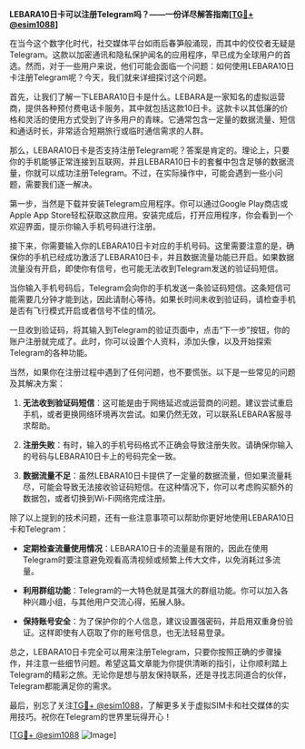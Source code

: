 **LEBARA10日卡可以注册Telegram吗？——一份详尽解答指南[[TG💪+ @esim1088](https://t.me/s/esim1088)]**

在当今这个数字化时代，社交媒体平台如雨后春笋般涌现，而其中的佼佼者无疑是Telegram。这款以加密通讯和隐私保护闻名的应用程序，早已成为全球用户的首选。然而，对于一些用户来说，他们可能会面临一个问题：如何使用LEBARA10日卡注册Telegram呢？今天，我们就来详细探讨这个问题。

首先，让我们了解一下LEBARA10日卡是什么。LEBARA是一家知名的虚拟运营商，提供各种预付费电话卡服务，其中就包括这款10日卡。这款卡以其低廉的价格和灵活的使用方式受到了许多用户的青睐。它通常包含一定量的数据流量、短信和通话时长，非常适合短期旅行或临时通信需求的人群。

那么，LEBARA10日卡是否支持注册Telegram呢？答案是肯定的。理论上，只要你的手机能够正常连接到互联网，并且LEBARA10日卡的套餐中包含足够的数据流量，你就可以成功注册Telegram。不过，在实际操作中，可能会遇到一些小问题，需要我们逐一解决。

第一步，当然是下载并安装Telegram应用程序。你可以通过Google Play商店或Apple App Store轻松获取这款应用。安装完成后，打开应用程序，你会看到一个欢迎界面，提示你输入手机号码进行注册。

接下来，你需要输入你的LEBARA10日卡对应的手机号码。这里需要注意的是，确保你的手机已经成功激活了LEBARA10日卡，并且数据流量功能已开启。如果数据流量没有开启，即使你有信号，也可能无法收到Telegram发送的验证码短信。

当你输入手机号码后，Telegram会向你的手机发送一条验证码短信。这条短信可能需要几分钟才能到达，因此请耐心等待。如果长时间未收到验证码，请检查手机是否有飞行模式开启或者信号不佳的情况。

一旦收到验证码，将其输入到Telegram的验证页面中，点击“下一步”按钮，你的账户注册就完成了。此时，你可以设置个人资料，添加头像，以及开始探索Telegram的各种功能。

当然，如果你在注册过程中遇到了任何问题，也不要慌张。以下是一些常见的问题及其解决方案：

1. **无法收到验证码短信**：这可能是由于网络延迟或运营商的问题。建议尝试重启手机，或者更换网络环境再次尝试。如果仍然无效，可以联系LEBARA客服寻求帮助。

2. **注册失败**：有时，输入的手机号码格式不正确会导致注册失败。请确保你输入的号码与LEBARA10日卡上的号码完全一致。

3. **数据流量不足**：虽然LEBARA10日卡提供了一定量的数据流量，但如果流量耗尽，可能会导致无法接收验证码短信。在这种情况下，你可以考虑购买额外的数据包，或者切换到Wi-Fi网络完成注册。

除了以上提到的技术问题，还有一些注意事项可以帮助你更好地使用LEBARA10日卡和Telegram：

- **定期检查流量使用情况**：LEBARA10日卡的流量是有限的，因此在使用Telegram时要注意避免观看高清视频或频繁上传大文件，以免消耗过多流量。
  
- **利用群组功能**：Telegram的一大特色就是其强大的群组功能。你可以加入各种兴趣小组，与其他用户交流心得，拓展人脉。

- **保持账号安全**：为了保护你的个人信息，建议设置强密码，并启用双重身份验证。这样即使有人窃取了你的账号信息，也无法轻易登录。

总之，LEBARA10日卡完全可以用来注册Telegram，只要你按照正确的步骤操作，并注意一些细节问题。希望这篇文章能为你提供清晰的指引，让你顺利踏上Telegram的精彩之旅。无论你是想与朋友保持联系，还是寻找志同道合的伙伴，Telegram都能满足你的需求。

最后，别忘了关注[TG💪+ @esim1088](https://t.me/s/esim1088)，了解更多关于虚拟SIM卡和社交媒体的实用技巧。祝你在Telegram的世界里玩得开心！

[[TG💪+ @esim1088](https://t.me/s/esim1088) ![Image](https://i.postimg.cc/4NQfJmqS/Snipaste-2025-05-13-00-14-12.png)]